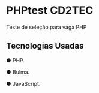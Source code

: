 # PHPtest CD2TEC

Teste de seleção para vaga PHP

## Tecnologias Usadas

  ● PHP.
  
  ● Bulma.
  
  ● JavaScript.
  
